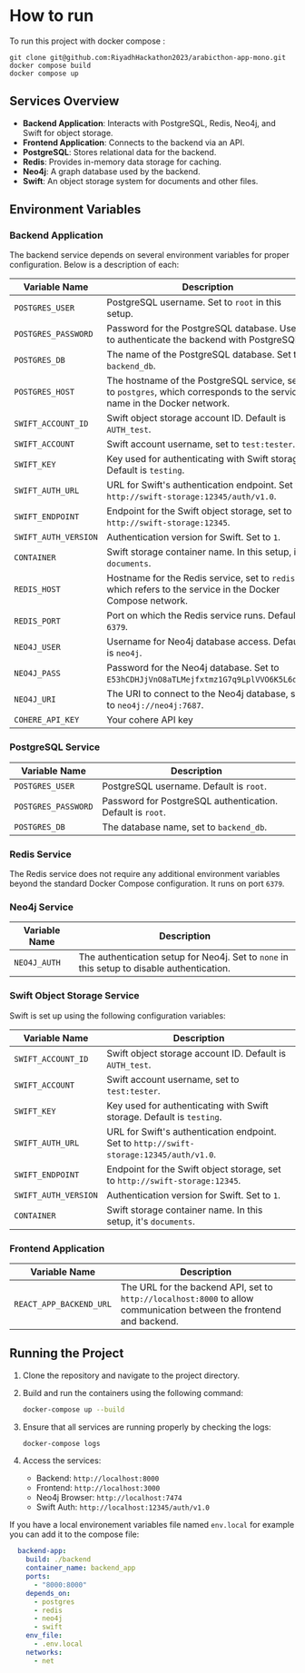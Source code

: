 # How to run
To run this project with docker compose : 

```
git clone git@github.com:RiyadhHackathon2023/arabicthon-app-mono.git
docker compose build
docker compose up
```

## Services Overview

- **Backend Application**: Interacts with PostgreSQL, Redis, Neo4j, and Swift for object storage.
- **Frontend Application**: Connects to the backend via an API.
- **PostgreSQL**: Stores relational data for the backend.
- **Redis**: Provides in-memory data storage for caching.
- **Neo4j**: A graph database used by the backend.
- **Swift**: An object storage system for documents and other files.

## Environment Variables

### Backend Application

The backend service depends on several environment variables for proper configuration. Below is a description of each:

| **Variable Name**      | **Description**                                                                                                                            |
| ---------------------- | ------------------------------------------------------------------------------------------------------------------------------------------ |
| `POSTGRES_USER`        | PostgreSQL username. Set to `root` in this setup.                                                                                           |
| `POSTGRES_PASSWORD`    | Password for the PostgreSQL database. Used to authenticate the backend with PostgreSQL.                                                     |
| `POSTGRES_DB`          | The name of the PostgreSQL database. Set to `backend_db`.                                                                                   |
| `POSTGRES_HOST`        | The hostname of the PostgreSQL service, set to `postgres`, which corresponds to the service name in the Docker network.                     |
| `SWIFT_ACCOUNT_ID`     | Swift object storage account ID. Default is `AUTH_test`.                                                                                    |
| `SWIFT_ACCOUNT`        | Swift account username, set to `test:tester`.                                                                                               |
| `SWIFT_KEY`            | Key used for authenticating with Swift storage. Default is `testing`.                                                                       |
| `SWIFT_AUTH_URL`       | URL for Swift's authentication endpoint. Set to `http://swift-storage:12345/auth/v1.0`.                                                     |
| `SWIFT_ENDPOINT`       | Endpoint for the Swift object storage, set to `http://swift-storage:12345`.                                                                 |
| `SWIFT_AUTH_VERSION`   | Authentication version for Swift. Set to `1`.                                                                                               |
| `CONTAINER`            | Swift storage container name. In this setup, it's `documents`.                                                                              |
| `REDIS_HOST`           | Hostname for the Redis service, set to `redis` which refers to the service in the Docker Compose network.                                   |
| `REDIS_PORT`           | Port on which the Redis service runs. Default is `6379`.                                                                                    |
| `NEO4J_USER`           | Username for Neo4j database access. Default is `neo4j`.                                                                                     |
| `NEO4J_PASS`           | Password for the Neo4j database. Set to `E53hCDHJjVnO8aTLMejfxtmz1G7q9LplVVO6K5L6drg`.                                                      |
| `NEO4J_URI`            | The URI to connect to the Neo4j database, set to `neo4j://neo4j:7687`.                                                                      |
 `COHERE_API_KEY`            | Your cohere API key|

### PostgreSQL Service

| **Variable Name**      | **Description**                                                                                                                            |
| ---------------------- | ------------------------------------------------------------------------------------------------------------------------------------------ |
| `POSTGRES_USER`        | PostgreSQL username. Default is `root`.                                                                                                     |
| `POSTGRES_PASSWORD`    | Password for PostgreSQL authentication. Default is `root`.                                                                                  |
| `POSTGRES_DB`          | The database name, set to `backend_db`.                                                                                                     |

### Redis Service

The Redis service does not require any additional environment variables beyond the standard Docker Compose configuration. It runs on port `6379`.

### Neo4j Service

| **Variable Name**      | **Description**                                                                                                                            |
| ---------------------- | ------------------------------------------------------------------------------------------------------------------------------------------ |
| `NEO4J_AUTH`           | The authentication setup for Neo4j. Set to `none` in this setup to disable authentication.                                                  |

### Swift Object Storage Service

Swift is set up using the following configuration variables:

| **Variable Name**      | **Description**                                                                                                                            |
| ---------------------- | ------------------------------------------------------------------------------------------------------------------------------------------ |
| `SWIFT_ACCOUNT_ID`     | Swift object storage account ID. Default is `AUTH_test`.                                                                                    |
| `SWIFT_ACCOUNT`        | Swift account username, set to `test:tester`.                                                                                               |
| `SWIFT_KEY`            | Key used for authenticating with Swift storage. Default is `testing`.                                                                       |
| `SWIFT_AUTH_URL`       | URL for Swift's authentication endpoint. Set to `http://swift-storage:12345/auth/v1.0`.                                                     |
| `SWIFT_ENDPOINT`       | Endpoint for the Swift object storage, set to `http://swift-storage:12345`.                                                                 |
| `SWIFT_AUTH_VERSION`   | Authentication version for Swift. Set to `1`.                                                                                               |
| `CONTAINER`            | Swift storage container name. In this setup, it's `documents`.                                                                              |

### Frontend Application

| **Variable Name**      | **Description**                                                                                                                            |
| ---------------------- | ------------------------------------------------------------------------------------------------------------------------------------------ |
| `REACT_APP_BACKEND_URL`| The URL for the backend API, set to `http://localhost:8000` to allow communication between the frontend and backend.                        |

## Running the Project

1. Clone the repository and navigate to the project directory.
2. Build and run the containers using the following command:

   ```bash
   docker-compose up --build
   ```

3. Ensure that all services are running properly by checking the logs:

   ```bash
   docker-compose logs
   ```

4. Access the services:
   - Backend: `http://localhost:8000`
   - Frontend: `http://localhost:3000`
   - Neo4j Browser: `http://localhost:7474`
   - Swift Auth: `http://localhost:12345/auth/v1.0`



If you have a local environement variables file named `env.local` for example
you can add it to the compose file:
```yaml
  backend-app:
    build: ./backend
    container_name: backend_app
    ports:
      - "8000:8000"
    depends_on:
      - postgres
      - redis
      - neo4j
      - swift
    env_file:
      - .env.local
    networks:
      - net
```